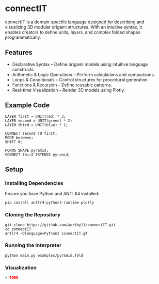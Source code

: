 # connectIT

connectIT is a domain-specific language designed for describing and visualizing 3D modular origami structures. With an intuitive syntax, it enables creators to define units, layers, and complex folded shapes programmatically. <br />

## Features
- Declarative Syntax – Define origami models using intuitive language constructs.
- Arithmetic & Logic Operations – Perform calculations and comparisons.
- Loops & Conditionals – Control structures for procedural generation.
- Functions & Recursion – Define reusable patterns.
- Real-time Visualization – Render 3D models using Plotly. <br />

## Example Code
```
LAYER first = UNIT(red) * 3;
LAYER second = UNIT(green) * 2;
LAYER third = UNIT(blue) * 1;

CONNECT second TO first;
MODE between;
SHIFT 0;

FORMS SHAPE pyramid;
CONNECT third EXTENDS pyramid;
```

## Setup
### Installing Dependencies

Ensure you have Python and ANTLR4 installed:

```
pip install antlr4-python3-runtime plotly
```

### Cloning the Repository

```
git clone https://github.com/worthy11/connectIT.git
cd connectIT
antlr4 -Dlanguage=Python3 connectIT.g4
```

### Running the Interpreter

```
python main.py examples/pyramid.fold
```

### Visualization
```py
# TODO
```
